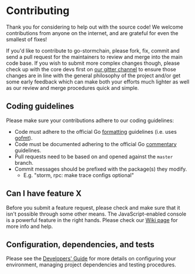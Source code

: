 # Contributing

Thank you for considering to help out with the source code! We welcome 
contributions from anyone on the internet, and are grateful for even the 
smallest of fixes!

If you'd like to contribute to go-stormchain, please fork, fix, commit and send a 
pull request for the maintainers to review and merge into the main code base. If
you wish to submit more complex changes though, please check up with the core 
devs first on [our gitter channel](https://gitter.im/filestorm-fst/go-stormchain) to 
ensure those changes are in line with the general philosophy of the project 
and/or get some early feedback which can make both your efforts much lighter as
well as our review and merge procedures quick and simple.

## Coding guidelines

Please make sure your contributions adhere to our coding guidelines:

 * Code must adhere to the official Go 
[formatting](https://golang.org/doc/effective_go.html#formatting) guidelines 
(i.e. uses [gofmt](https://golang.org/cmd/gofmt/)).
 * Code must be documented adhering to the official Go 
[commentary](https://golang.org/doc/effective_go.html#commentary) guidelines.
 * Pull requests need to be based on and opened against the `master` branch.
 * Commit messages should be prefixed with the package(s) they modify.
   * E.g. "storm, rpc: make trace configs optional"

## Can I have feature X

Before you submit a feature request, please check and make sure that it isn't 
possible through some other means. The JavaScript-enabled console is a powerful 
feature in the right hands. Please check our 
[Wiki page](https://github.com/filestorm-fst/go-stormchain/wiki) for more info
and help.

## Configuration, dependencies, and tests

Please see the [Developers' Guide](https://github.com/filestorm-fst/go-stormchain/wiki/Developers'-Guide)
for more details on configuring your environment, managing project dependencies
and testing procedures.
